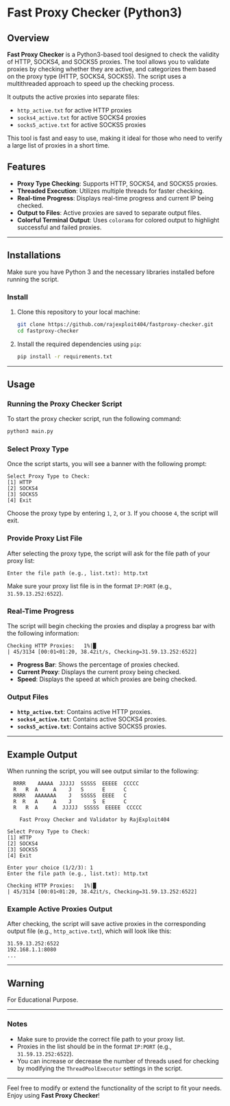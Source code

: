 # Fast Proxy Checker (Python3)

## Overview

**Fast Proxy Checker** is a Python3-based tool designed to check the validity of HTTP, SOCKS4, and SOCKS5 proxies. The tool allows you to validate proxies by checking whether they are active, and categorizes them based on the proxy type (HTTP, SOCKS4, SOCKS5). The script uses a multithreaded approach to speed up the checking process.

It outputs the active proxies into separate files:
- `http_active.txt` for active HTTP proxies
- `socks4_active.txt` for active SOCKS4 proxies
- `socks5_active.txt` for active SOCKS5 proxies

This tool is fast and easy to use, making it ideal for those who need to verify a large list of proxies in a short time.

## Features

- **Proxy Type Checking**: Supports HTTP, SOCKS4, and SOCKS5 proxies.
- **Threaded Execution**: Utilizes multiple threads for faster checking.
- **Real-time Progress**: Displays real-time progress and current IP being checked.
- **Output to Files**: Active proxies are saved to separate output files.
- **Colorful Terminal Output**: Uses `colorama` for colored output to highlight successful and failed proxies.
  
---

## Installations

Make sure you have Python 3 and the necessary libraries installed before running the script.

### Install

1. Clone this repository to your local machine:
   ```bash
   git clone https://github.com/rajexploit404/fastproxy-checker.git
   cd fastproxy-checker
   ```

2. Install the required dependencies using `pip`:
   ```bash
   pip install -r requirements.txt
   ```

---

## Usage

### Running the Proxy Checker Script

To start the proxy checker script, run the following command:

```bash
python3 main.py
```

### Select Proxy Type

Once the script starts, you will see a banner with the following prompt:

```
Select Proxy Type to Check:
[1] HTTP
[2] SOCKS4
[3] SOCKS5
[4] Exit
```

Choose the proxy type by entering `1`, `2`, or `3`. If you choose `4`, the script will exit.

### Provide Proxy List File

After selecting the proxy type, the script will ask for the file path of your proxy list:

```
Enter the file path (e.g., list.txt): http.txt
```

Make sure your proxy list file is in the format `IP:PORT` (e.g., `31.59.13.252:6522`).

### Real-Time Progress

The script will begin checking the proxies and display a progress bar with the following information:

```
Checking HTTP Proxies:   1%|█                                                                            | 45/3134 [00:01<01:20, 38.42it/s, Checking=31.59.13.252:6522]
```

- **Progress Bar**: Shows the percentage of proxies checked.
- **Current Proxy**: Displays the current proxy being checked.
- **Speed**: Displays the speed at which proxies are being checked.

### Output Files

- **`http_active.txt`**: Contains active HTTP proxies.
- **`socks4_active.txt`**: Contains active SOCKS4 proxies.
- **`socks5_active.txt`**: Contains active SOCKS5 proxies.

---

## Example Output

When running the script, you will see output similar to the following:

```
  RRRR    AAAAA  JJJJJ  SSSSS  EEEEE  CCCCC
  R   R  A     A    J   S      E      C
  RRRR   AAAAAAA    J   SSSSS  EEEE   C
  R  R   A     A    J       S  E      C
  R   R  A     A  JJJJJ  SSSSS  EEEEE  CCCCC

    Fast Proxy Checker and Validator by RajExploit404

Select Proxy Type to Check:
[1] HTTP
[2] SOCKS4
[3] SOCKS5
[4] Exit

Enter your choice (1/2/3): 1
Enter the file path (e.g., list.txt): http.txt

Checking HTTP Proxies:   1%|█                                                                            | 45/3134 [00:01<01:20, 38.42it/s, Checking=31.59.13.252:6522]
```

### Example Active Proxies Output

After checking, the script will save active proxies in the corresponding output file (e.g., `http_active.txt`), which will look like this:

```
31.59.13.252:6522
192.168.1.1:8080
...
```

---

## Warning

For Educational Purpose.

---

### Notes

- Make sure to provide the correct file path to your proxy list.
- Proxies in the list should be in the format `IP:PORT` (e.g., `31.59.13.252:6522`).
- You can increase or decrease the number of threads used for checking by modifying the `ThreadPoolExecutor` settings in the script.

---

Feel free to modify or extend the functionality of the script to fit your needs. Enjoy using **Fast Proxy Checker**!
